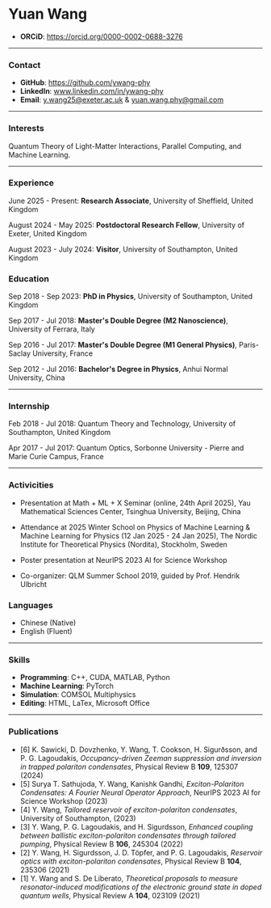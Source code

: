 # Yuan Wang
- **ORCiD**: https://orcid.org/0000-0002-0688-3276

---

### Contact
- **GitHub**: https://github.com/ywang-phy
- **LinkedIn**: www.linkedin.com/in/ywang-phy
- **Email**: y.wang25@exeter.ac.uk & yuan.wang.phy@gmail.com

---

### Interests
Quantum Theory of Light-Matter Interactions, Parallel Computing, and Machine Learning.

---

### Experience
June 2025 - Present: **Research Associate**, University of Sheffield, United Kingdom

August 2024 - May 2025: **Postdoctoral Research Fellow**, University of Exeter, United Kingdom

August 2023 - July 2024: **Visitor**, University of Southampton, United Kingdom

### Education

Sep 2018 - Sep 2023: **PhD in Physics**, University of Southampton, United Kingdom

Sep 2017 - Jul 2018: **Master's Double Degree (M2 Nanoscience)**, University of Ferrara, Italy

Sep 2016 - Jul 2017: **Master's Double Degree (M1 General Physics)**, Paris-Saclay University, France

Sep 2012 - Jul 2016: **Bachelor's Degree in Physics**, Anhui Normal University, China

---

### Internship

Feb 2018 - Jul 2018: Quantum Theory and Technology, University of Southampton, United Kingdom

Apr 2017 - Jul 2017: Quantum Optics, Sorbonne University - Pierre and Marie Curie Campus, France

---

### Activicities

- Presentation at Math + ML + X Seminar (online, 24th April 2025), Yau Mathematical Sciences Center, Tsinghua University, Beijing, China

- Attendance at 2025 Winter School on Physics of Machine Learning & Machine Learning for Physics (12 Jan 2025 - 24 Jan 2025), The Nordic Institute for Theoretical Physics (Nordita), Stockholm, Sweden

- Poster presentation at NeurIPS 2023 AI for Science Workshop 

- Co-organizer: QLM Summer School 2019, guided by Prof. Hendrik Ulbricht

### Languages

- Chinese (Native)
- English (Fluent)

---

### Skills

- **Programming**: C++, CUDA, MATLAB, Python
- **Machine Learning**: PyTorch
- **Simulation**: COMSOL Multiphysics
- **Editing**: HTML, LaTex, Microsoft Office

---

### Publications
- [6] K. Sawicki, D. Dovzhenko, Y. Wang, T. Cookson, H. Sigurðsson, and P. G. Lagoudakis, *Occupancy-driven Zeeman suppression and inversion in trapped polariton condensates*, Physical Review B **109**, 125307 (2024)
- [5] Surya T. Sathujoda, Y. Wang, Kanishk Gandhi, *Exciton-Polariton Condensates: A Fourier Neural Operator Approach*, NeurIPS 2023 AI for Science Workshop (2023)
- [4] Y. Wang, *Tailored reservoir of exciton-polariton condensates*, University of Southampton, (2023)
- [3] Y. Wang, P. G. Lagoudakis, and H. Sigurdsson, *Enhanced coupling between ballistic exciton-polariton condensates through tailored pumping*, Physical Review B **106**, 245304 (2022)
- [2] Y. Wang, H. Sigurdsson, J. D. Töpfer, and P. G. Lagoudakis, *Reservoir optics with exciton-polariton condensates*, Physical Review B **104**, 235306 (2021)
- [1] Y. Wang and S. De Liberato, *Theoretical proposals to measure resonator-induced modifications of the electronic ground state in doped quantum wells*, Physical Review A **104**, 023109 (2021)
